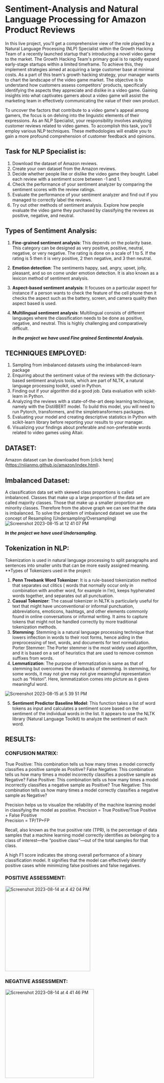 # Sentiment-Analysis and Natural Language Processing for Amazon Product Reviews

In this live project, you'll get a comprehensive view of the role played by a 
Natural Language Processing (NLP) Specialist within the Growth Hacking Team of a recently 
launched startup that's introducing a novel video game to the market. The Growth Hacking 
Team's primary goal is to rapidly expand early-stage startups within a limited timeframe. 
To achieve this, they implement strategies aimed at acquiring a large customer base at 
minimal costs. As a part of this team's growth hacking strategy, your manager wants to 
chart the landscape of the video game market. The objective is to understand how customers
assess competitors' products, specifically identifying the aspects they appreciate and 
dislike in a video game. Gaining insights into what captivates gamers about a video game 
will assist the marketing team in effectively communicating the value of their own 
product.

To uncover the factors that contribute to a video game's appeal among gamers, the focus 
is on delving into the linguistic elements of their expressions. As an NLP Specialist, 
your responsibility involves analyzing customer reviews related to video games. 
To accomplish this task, you'll employ various NLP techniques. These methodologies will 
enable you to gain a more profound comprehension of customer feedback and opinions.

## Task for NLP Specialist is:
1. Download the dataset of Amazon reviews.
2. Create your own dataset from the Amazon reviews.
3. Decide whether people like or dislike the video game they bought. Label each review
   with a sentiment score between -1 and 1.
4. Check the performance of your sentiment analyzer by comparing the sentiment scores
   with the review ratings.
5. Evaluate the performance of your sentiment analyzer and find out if you managed
   to correctly label the reviews.
6. Try out other methods of sentiment analysis. Explore how people evaluate the
   video game they purchased by classifying the reviews as positive, negative,
   and neutral.

## Types of Sentiment Analysis:
1. **Fine-grained sentiment analysis**: This depends on the polarity base. This category can be designed as very positive, positive, neutral, negative, or        very negative. The rating is done on a scale of 1 to 5. If the rating is 5 then it is very positive, 2 then negative, and 3 then neutral.
2. **Emotion detection**: The sentiments happy, sad, angry, upset, jolly, pleasant, and so on come under emotion detection. It is also known as a lexicon 
   method of sentiment analysis.
3. **Aspect-based sentiment analysis**: It focuses on a particular aspect for instance if a person wants to check the feature of the cell phone then it 
   checks the aspect such as the battery, screen, and camera quality then aspect based is used.
4. **Multilingual sentiment analysis**: Multilingual consists of different languages where the classification needs to be done as positive, negative, and 
   neutral. This is highly challenging and comparatively difficult.

   ***In the project we have used Fine grained Sentimental Analysis.***
   
## TECHNIQUES EMPLOYED:
1. Sampling from imbalanced datasets using the imbalanced-learn package
2. Enquiring about the sentiment value of the reviews with the dictionary-based
   sentiment analysis tools, which are part of NLTK, a natural language processing
   toolkit, used in Python.
3. Finding out if your algorithm did a good job. Data evaluation with scikit-learn in Python.
4. Analyzing the reviews with a state-of-the-art deep learning technique, namely with
   the DistilBERT model. To build this model, you will need to run Pytorch, transformers,
   and the simpletransformers packages.
5. Evaluating your model and creating descriptive statistics in Python with scikit-learn
   library before reporting your results to your manager.
6. Visualizing your findings about preferable and non-preferable words related
   to video games using Altair. 

## DATASET:
Amazon dataset can be downloaded from [click here] (https://nijianmo.github.io/amazon/index.html).

## Imbalanced Dataset:
A classification data set with skewed class proportions is called imbalanced. Classes that make up a large proportion of the data set are called majority classes. Those that make up a smaller proportion are minority classes. Therefore from the above graph we can see that the data is imbalanced. To solve the problem of imbalanced dataset we use the concept of Resampling (Undersampling/Oversampling)
![Screenshot 2023-08-15 at 12 41 07 PM](https://github.com/Tejalp99/Sentiment-Analysis/assets/115590863/af33be30-3e08-40a7-94ea-82c0d5b4f813)

***In the project we have used Undersampling.***

## Tokenization in NLP:
 Tokenization is used in natural language processing to split paragraphs and sentences into smaller units that can be more easily assigned meaning.   
**Types of Tokenizers used in the project: 
1. **Penn Treebank Word Tokenizer**: It is a rule-based tokenization method that separates out clitics ( words that normally occur only in combination                                         with another word, for example in I’m), keeps hyphenated words together, and separates out all punctuation.
2. **Casual Tokenizer**: The casual tokenizer in NLTK is particularly useful for text that might have unconventional or informal punctuation,                                      abbreviations, emoticons, hashtags, and other elements commonly found in online conversations or informal writing. It aims to                             capture tokens that might not be handled correctly by more traditional tokenization methods.
3. **Stemming**: Stemming is a natural language processing technique that lowers inflection in words to their root forms, hence aiding in the                              preprocessing of text, words, and documents for text normalization.
                 Porter Stemmer: The Porter stemmer is the most widely used algorithm, and it is based on a set of heuristics that are used to remove                                      common suffixes from words.
4. **Lemmatization**: The purpose of lemmatization is same as that of stemming but overcomes the drawbacks of stemming. In stemming, for some words, it 
                      may not give may not give meaningful representation such as “Histori”. Here, lemmatization comes into picture as it gives                                 meaningful word.

![Screenshot 2023-08-15 at 5 39 51 PM](https://github.com/Tejalp99/Sentiment-Analysis/assets/115590863/54ccadd0-5893-4577-9cf4-dfefaa766b34)

5. **Sentiment Predictor Baseline Model**:
   This function takes a list of word tokens as input and calculates a sentiment score based on the sentiment of the individual words in the list. It 
   appears to use the NLTK library (Natural Language Toolkit) to analyze the sentiment of each word.
   
## RESULTS:

### CONFUSION MATRIX:
True Positive: This combination tells us how many times a model correctly classifies a positive sample as Positive?
False Negative: This combination tells us how many times a model incorrectly classifies a positive sample as Negative?
False Positive: This combination tells us how many times a model incorrectly classifies a negative sample as Positive?
True Negative: This combination tells us how many times a model correctly classifies a negative sample as Negative?

Precision helps us to visualize the reliability of the machine learning model in classifying the model as positive.
Precision = True Positive/True Positive + False Positive  
Precision = TP/TP+FP  

Recall, also known as the true positive rate (TPR), is the percentage of data samples that a machine learning model correctly identifies as belonging to a class of interest—the “positive class”—out of the total samples for that class.

A high F1 score indicates the strong overall performance of a binary classification model. It signifies that the model can effectively identify positive cases while minimizing false positives and false negatives.

### POSITIVE ASSESSMENT:
<img width="278" alt="Screenshot 2023-08-14 at 4 42 04 PM" src="https://github.com/Tejalp99/Sentiment-Analysis/assets/115590863/8a0861e8-0236-4be9-a242-31e98f9a6cb4">

### NEGATIVE ASSESSMENT:
<img width="290" alt="Screenshot 2023-08-14 at 4 41 46 PM" src="https://github.com/Tejalp99/Sentiment-Analysis/assets/115590863/1f0df1c1-b530-4a99-ba32-226beb8662e7">

